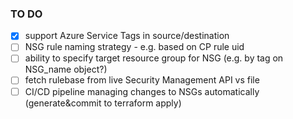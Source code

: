 ### TO DO

- [x] support Azure Service Tags in source/destination
- [ ] NSG rule naming strategy - e.g. based on CP rule uid
- [ ] ability to specify target resource group for NSG (e.g. by tag on NSG_name object?)
- [ ] fetch rulebase from live Security Management API vs file
- [ ] CI/CD pipeline managing changes to NSGs automatically (generate&commit to terraform apply)